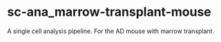 # sc-ana_marrow-transplant-mouse
A single cell analysis pipeline. For the AD mouse with marrow transplant.
